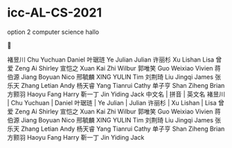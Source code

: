 # icc-AL-CS-2021
option 2 computer science
hallo

🤥

褚昱川	Chu Yuchuan	Daniel
叶琚琏	Ye Julian	Julian
许丽杉	Xu Lishan	Lisa
曾爱	Zeng Ai	Shirley
宣恺之	Xuan Kai Zhi	Wilbur
郭唯笑	Guo Weixiao	Vivien
蒋伯源	Jiang Boyuan	Nico
邢毓麟	XING YULIN	Tim
刘荆琦	Liu Jingqi	James
张乐天	Zhang Letian	Andy
杨天睿	Yang Tianrui	Cathy
单子亨	Shan Ziheng	Brian
方颢羽	Haoyu Fang	Harry
靳一丁	Jin Yiding	Jack
中文名 | 拼音 | 英文名
褚昱川	| Chu Yuchuan	| Daniel
叶琚琏	| Ye Julian	| Julian
许丽杉	| Xu Lishan	| Lisa
曾爱	Zeng Ai	Shirley
宣恺之	Xuan Kai Zhi	Wilbur
郭唯笑	Guo Weixiao	Vivien
蒋伯源	Jiang Boyuan	Nico
邢毓麟	XING YULIN	Tim
刘荆琦	Liu Jingqi	James
张乐天	Zhang Letian	Andy
杨天睿	Yang Tianrui	Cathy
单子亨	Shan Ziheng	Brian
方颢羽	Haoyu Fang	Harry
靳一丁	Jin Yiding	Jack
